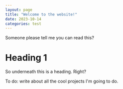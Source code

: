 ```yaml
---
layout: page
title: "Welcome to the website!"
date: 2023-10-14
categories: test
---
```


Someone please tell me you can read this?

# Heading 1
So underneath this is a heading. Right?

To do: write about all the cool projects I'm going to do.
